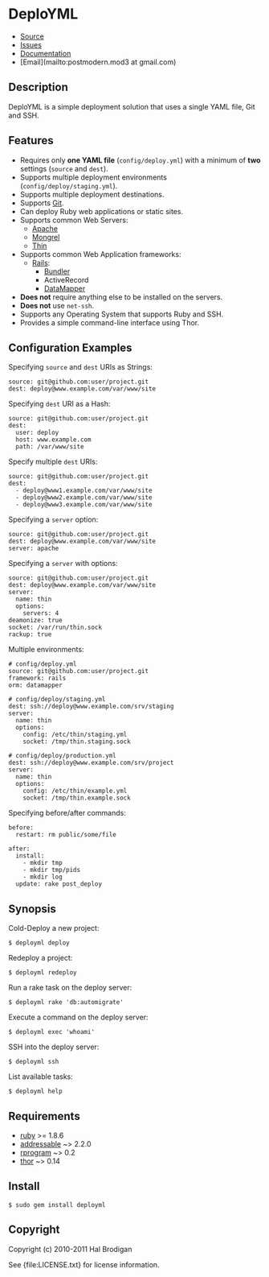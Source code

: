 # DeploYML

* [Source](http://github.com/postmodern/deployml)
* [Issues](http://github.com/postmodern/deployml/issues)
* [Documentation](http://rubydoc.info/gems/deployml/frames)
* [Email](mailto:postmodern.mod3 at gmail.com)

## Description

DeploYML is a simple deployment solution that uses a single YAML file,
Git and SSH.

## Features

* Requires only **one YAML file** (`config/deploy.yml`) with a minimum of
  **two** settings (`source` and `dest`).
* Supports multiple deployment environments (`config/deploy/staging.yml`).
* Supports multiple deployment destinations.
* Supports [Git](http://www.git-scm.com/).
* Can deploy Ruby web applications or static sites.
* Supports common Web Servers:
  * [Apache](http://www.apache.org/)
  * [Mongrel](https://github.com/fauna/mongrel)
  * [Thin](http://code.macournoyer.com/thin/)
* Supports common Web Application frameworks:
  * [Rails](http://rubyonrails.org/):
    * [Bundler](http://gembundler.com/)
    * ActiveRecord
    * [DataMapper](http://datamapper.org/)
* **Does not** require anything else to be installed on the servers.
* **Does not** use `net-ssh`.
* Supports any Operating System that supports Ruby and SSH.
* Provides a simple command-line interface using Thor.

## Configuration Examples

Specifying `source` and `dest` URIs as Strings:

    source: git@github.com:user/project.git
    dest: deploy@www.example.com/var/www/site

Specifying `dest` URI as a Hash:
      
    source: git@github.com:user/project.git
    dest:
      user: deploy
      host: www.example.com
      path: /var/www/site

Specify multiple `dest` URIs:

    source: git@github.com:user/project.git
    dest:
      - deploy@www1.example.com/var/www/site
      - deploy@www2.example.com/var/www/site
      - deploy@www3.example.com/var/www/site

Specifying a `server` option:

    source: git@github.com:user/project.git
    dest: deploy@www.example.com/var/www/site
    server: apache

Specifying a `server` with options:

    source: git@github.com:user/project.git
    dest: deploy@www.example.com/var/www/site
    server:
      name: thin
      options:
        servers: 4
    deamonize: true
    socket: /var/run/thin.sock
    rackup: true

Multiple environments:

    # config/deploy.yml
    source: git@github.com:user/project.git
    framework: rails
    orm: datamapper

    # config/deploy/staging.yml
    dest: ssh://deploy@www.example.com/srv/staging
    server:
      name: thin
      options:
        config: /etc/thin/staging.yml
        socket: /tmp/thin.staging.sock

    # config/deploy/production.yml
    dest: ssh://deploy@www.example.com/srv/project
    server:
      name: thin
      options:
        config: /etc/thin/example.yml
        socket: /tmp/thin.example.sock

Specifying before/after commands:

    before:
      restart: rm public/some/file
    
    after:
      install:
        - mkdir tmp
        - mkdir tmp/pids
        - mkdir log
      update: rake post_deploy

## Synopsis

Cold-Deploy a new project:

    $ deployml deploy

Redeploy a project:

    $ deployml redeploy

Run a rake task on the deploy server:

    $ deployml rake 'db:automigrate'

Execute a command on the deploy server:

    $ deployml exec 'whoami'

SSH into the deploy server:

    $ deployml ssh

List available tasks:

    $ deployml help

## Requirements

* [ruby](http://www.ruby-lang.org/) >= 1.8.6
* [addressable](http://addressable.rubyforge.org/) ~> 2.2.0
* [rprogram](http://github.com/postmodern/rprogram) ~> 0.2
* [thor](http://github.com/wycats/thor) ~> 0.14

## Install

    $ sudo gem install deployml

## Copyright

Copyright (c) 2010-2011 Hal Brodigan

See {file:LICENSE.txt} for license information.
